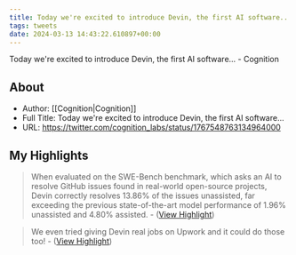 ```yaml
---
title: Today we're excited to introduce Devin, the first AI software... (Highlights)
tags: tweets
date: 2024-03-13 14:43:22.610897+00:00
---
```

Today we're excited to introduce Devin, the first AI software... - Cognition

## About
- Author: [[Cognition|Cognition]]
- Full Title: Today we're excited to introduce Devin, the first AI software...
- URL: https://twitter.com/cognition_labs/status/1767548763134964000

## My Highlights
> When evaluated on the SWE-Bench benchmark, which asks an AI to resolve GitHub issues found in real-world open-source projects, Devin correctly resolves 13.86% of the issues unassisted, far exceeding the previous state-of-the-art model performance of 1.96% unassisted and 4.80% assisted.
\-  ([View Highlight](https://read.readwise.io/read/01hrw4953mtbjsmd7ghg4c2zx3))

> We even tried giving Devin real jobs on Upwork and it could do those too!
\-  ([View Highlight](https://read.readwise.io/read/01hrw48p35qhgqhj0st4mpadxh))

